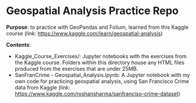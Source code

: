 # Geospatial Analysis Practice Repo

**Purpose**: to practice with GeoPandas and Folium, learned from this Kaggle course (link: https://www.kaggle.com/learn/geospatial-analysis)

**Contents**: 

* Kaggle_Course_Exercises/: Jupyter notebooks with the exercises from the Kaggle course. Folders within this directory house any HTML files produced from the exercises that are under 25MB. 
* SanFranCrime - Geospatial_Analysis.ipynb: A Jupyter notebook with my own code for practicing geospatial analysis, using San Francisco Crime data from Kaggle (link: https://www.kaggle.com/roshansharma/sanfranciso-crime-dataset)


